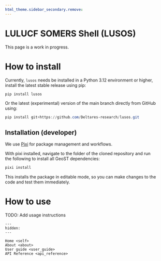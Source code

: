 ```yaml
---
html_theme.sidebar_secondary.remove:
---
```


# LULUCF SOMERS Shell (LUSOS)

This page is a work in progress. 


# How to install
Currently, `lusos` needs be installed in a Python 3.12 environment or higher, install the latest stable release using pip:

```powershell
pip install lusos
```

Or the latest (experimental) version of the main branch directly from GitHub using:

```powershell
pip install git+https://github.com/Deltares-research/lusos.git
```


## Installation (developer)
We use [Pixi](https://github.com/prefix-dev/pixi) for package management and workflows.

With pixi installed, navigate to the folder of the cloned repository and run the following 
to install all GeoST dependencies:

```powershell
pixi install
```

This installs the package in editable mode, so you can make changes to the code and test them immediately.


# How to use
TODO: Add usage instructions


```{toctree}
---
hidden:
---

Home <self>
About <about>
User guide <user_guide>
API Reference <api_reference>
```